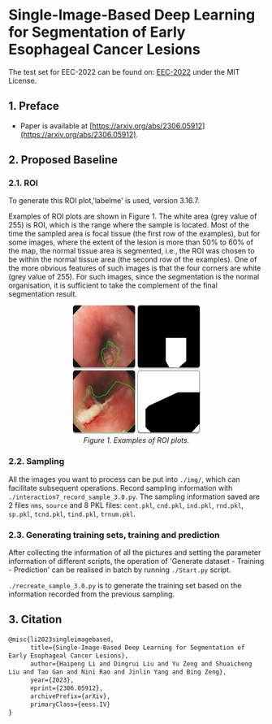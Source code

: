 # Single-Image-Based Deep Learning for Segmentation of Early Esophageal Cancer Lesions

The test set for EEC-2022 can be found on: [EEC-2022](https://drive.google.com/file/d/1NeuGRLbicY2awAUW44uQl6BMu8S5feVy/view?usp=sharing) under the MIT License.

## 1. Preface
- Paper is available at [https://arxiv.org/abs/2306.05912](https://arxiv.org/abs/2306.05912).

## 2. Proposed Baseline

### 2.1. ROI
To generate this ROI plot,'labelme' is used, version 3.16.7.

Examples of ROI plots are shown in Figure 1. The white area (grey value of 255) is ROI, which is the range where the sample is located. Most of the time the sampled area is focal tissue (the first row of the examples), but for some images, where the extent of the lesion is more than 50% to 60% of the map, the normal tissue area is segmented, i.e., the ROI was chosen to be within the normal tissue area (the second row of the examples). One of the more obvious features of such images is that the four corners are white (grey value of 255). For such images, since the segmentation is the normal organisation, it is sufficient to take the complement of the final segmentation result.

<p align="center">
    <img src="illustrative_figure/ROI_example.png"/ width="50%" height="50%"> <br />
    <em> 
    Figure 1. Examples of ROI plots.
    </em>
</p>

### 2.2. Sampling

All the images you want to process can be put into `./img/`, which can facilitate subsequent operations. Record sampling information with `./interaction7_record_sample_3.0.py`. The sampling information saved are 2 files `nms`, `source` and 8 PKL files: `cent.pkl`, `cnd.pkl`, `ind.pkl`, `rnd.pkl`, `sp.pkl`, `tcnd.pkl`, `tind.pkl`, `trnum.pkl`.

### 2.3. Generating training sets, training and prediction

After collecting the information of all the pictures and setting the parameter information of different scripts, the operation of 'Generate dataset - Training - Prediction' can be realised in batch by running `./Start.py` script.

`./recreate_sample_3.0.py` is to generate the training set based on the information recorded from the previous sampling.

## 3. Citation
```
@misc{li2023singleimagebased,
      title={Single-Image-Based Deep Learning for Segmentation of Early Esophageal Cancer Lesions}, 
      author={Haipeng Li and Dingrui Liu and Yu Zeng and Shuaicheng Liu and Tao Gan and Nini Rao and Jinlin Yang and Bing Zeng},
      year={2023},
      eprint={2306.05912},
      archivePrefix={arXiv},
      primaryClass={eess.IV}
}
```
